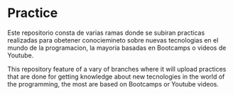 # Practice
Este repositorio consta de varias ramas donde se subiran practicas realizadas para obetener conociemineto sobre nuevas tecnologias en el mundo de la programacion, la mayoria basadas en Bootcamps o videos de Youtube.

This repository feature of a vary of branches where it will upload practices that are done for getting knowledge about new tecnologies in the world of the programming, the most are based on Bootcamps or Youtube videos.

